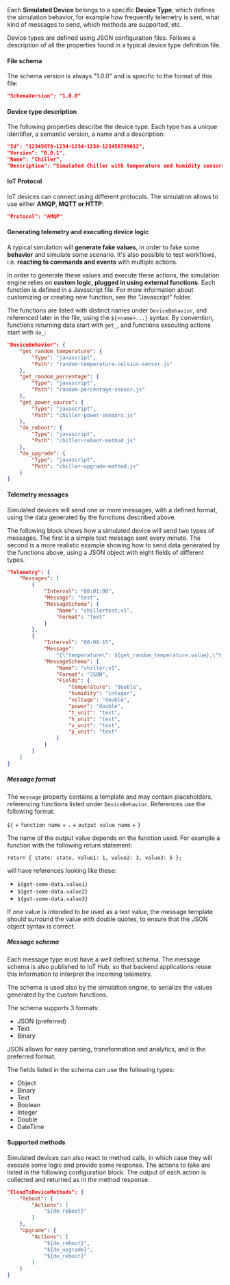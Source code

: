 Each **Simulated Device** belongs to a specific **Device Type**, which defines
the simulation behavior, for example how frequently telemetry is sent, what
kind of messages to send, which methods are supported, etc.

Device types are defined using JSON configuration files. Follows a description
of all the properties found in a typical device type definition file.

#### File schema

The schema version is always "1.0.0" and is specific to the format of this
file:
```json
"SchemaVersion": "1.0.0"
```

#### Device type description

The following properties describe the device type. Each type has a unique
identifier, a semantic version, a name and a description:
```json
"Id": "12345678-1234-1234-1234-123456789012",
"Version": "0.0.1",
"Name": "Chiller",
"Description": "Simulated Chiller with temperature and humidity sensors"
```

#### IoT Protocol

IoT devices can connect using different protocols. The simulation allows to
use either **AMQP, MQTT or HTTP**:
```json
"Protocol": "AMQP"
```

#### Generating telemetry and executing device logic

A typical simulation will **generate fake values**, in order to fake some
**behavior** and simulate some scenario. It's also possible to test workflows,
i.e. **reacting to commands and events** with multiple actions.

In order to generate these values and execute these actions, the simulation
engine relies on **custom logic, plugged in using external functions**. Each
function is defined in a Javascript file. For more information about
customizing or creating new function, see the "Javascript" folder.

The functions are listed with distinct names under `DeviceBehavior`, and
referenced later in the file, using the `${<name>...}` syntax. By convention,
functions returning data start with `get_`, and functions executing actions
start with `do_`:
```json
"DeviceBehavior": {
    "get_random_temperature": {
        "Type": "javascript",
        "Path": "random-temperature-celsius-sensor.js"
    },
    "get_random_percentage": {
        "Type": "javascript",
        "Path": "random-percentage-sensor.js"
    },
    "get_power_source": {
        "Type": "javascript",
        "Path": "chiller-power-sensors.js"
    },
    "do_reboot": {
        "Type": "javascript",
        "Path": "chiller-reboot-method.js"
    },
    "do_upgrade": {
        "Type": "javascript",
        "Path": "chiller-upgrade-method.js"
    }
}
```

#### Telemetry messages

Simulated devices will send one or more messages, with a defined format, using
the data generated by the functions described above.

The following block shows how a simulated device will send two types of
messages. The first is a simple text message sent every minute. The second is
a more realistic example showing how to send data generated by the functions
above, using a JSON object with eight fields of different types.

```json
"Telemetry": {
    "Messages": [
        {
            "Interval": "00:01:00",
            "Message": "test",
            "MessageSchema": {
                "Name": "chillertest;v1",
                "Format": "Text"
            }
        },
        {
            "Interval": "00:00:15",
            "Message":
                "{\"temperature\": ${get_random_temperature.value},\"t_unit\":\"C\",\"humidity\": ${get_random_percentage.value},\"h_unit\":\"%\",\"voltage\": ${get_power_source.voltage},\"v_unit\":\"${get_power_source.voltage_unit}\",\"power\": ${get_power_source.power},\"p_unit\":\"${get_power_source.power_unit}\"}",
            "MessageSchema": {
                "Name": "chiller;v1",
                "Format": "JSON",
                "Fields": {
                    "temperature": "double",
                    "humidity": "integer",
                    "voltage": "double",
                    "power": "double",
                    "t_unit": "text",
                    "h_unit": "text",
                    "v_unit": "text",
                    "p_unit": "text"
                }
            }
        }
    ]
}
```

##### Message format

The `message` property contains a template and may contain placeholders,
referencing functions listed under `DeviceBehavior`. References use the
following format:

`${` + `function name` + `.` + `output value name` + `}`

The name of the output value depends on the function used. For example a
function with the following return statement:

`return { state: state, value1: 1, value2: 3, value3: 5 };`

will have references looking like these:

* `${get-some-data.value1}`
* `${get-some-data.value2}`
* `${get-some-data.value3}`

If one value is intended to be used as a text value, the message template
should surround the value with double quotes, to ensure that the JSON object
syntax is correct.

##### Message schema

Each message type must have a well defined schema. The message schema is
also published to IoT Hub, so that backend applications reuse this information
to interpret the incoming telemetry.

The schema is used also by the simulation engine, to serialize the values
generated by the custom functions.

The schema supports 3 formats:

* JSON (preferred)
* Text
* Binary

JSON allows for easy parsing, transformation and analytics, and is the
preferred format.

The fields listed in the schema can use the following types:

* Object
* Binary
* Text
* Boolean
* Integer
* Double
* DateTime

#### Supported methods

Simulated devices can also react to method calls, in which case they will
execute some logic and provide some response. The actions to take are listed
in the following configuration block. The output of each action is collected
and returned as in the method response.
```json
"CloudToDeviceMethods": {
    "Reboot": {
        "Actions": [
            "${do_reboot}"
        ]
    },
    "Upgrade": {
        "Actions": [
            "${do_reboot}",
            "${do_upgrade}",
            "${do_reboot}"
        ]
    }
}
```
